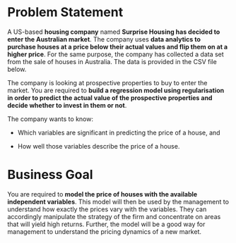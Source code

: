 # Problem Statement
A US-based **housing company** named **Surprise Housing has decided to enter the Australian market**. The company uses **data analytics to purchase houses at a price below their actual values and flip them on at a higher price**. For the same purpose, the company has collected a data set from the sale of houses in Australia. The data is provided in the CSV file below.

The company is looking at prospective properties to buy to enter the market. You are required to **build a regression model using regularisation in order to predict the actual value of the prospective properties and decide whether to invest in them or not**.

 
The company wants to know:

- Which variables are significant in predicting the price of a house, and

- How well those variables describe the price of a house.


# Business Goal 

You are required to **model the price of houses with the available independent variables**. 
This model will then be used by the management to understand how exactly the prices vary with the variables. 
They can accordingly manipulate the strategy of the firm and concentrate on areas that will yield high returns. 
Further, the model will be a good way for management to understand the pricing dynamics of a new market.

 